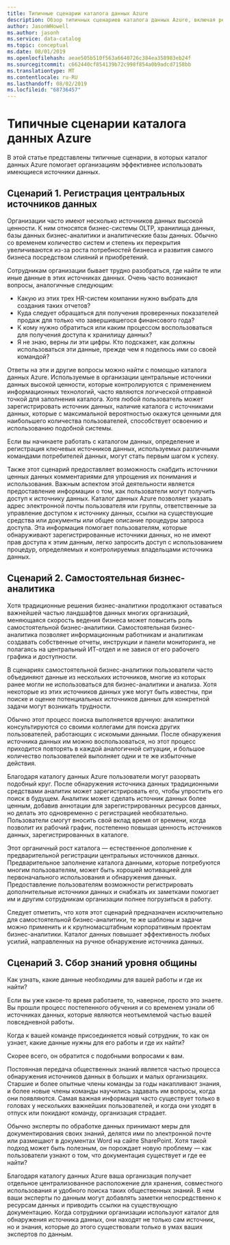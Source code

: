 ```yaml
---
title: Типичные сценарии каталога данных Azure
description: Обзор типичных сценариев каталога данных Azure, включая регистрацию и обнаружение источников данных высокой ценности, включение самостоятельной бизнес-аналитики и фиксацию существующих знаний о процессах и источниках данных.
author: JasonWHowell
ms.author: jasonh
ms.service: data-catalog
ms.topic: conceptual
ms.date: 08/01/2019
ms.openlocfilehash: aeae505b510f563a6640726c384ea358983eb24f
ms.sourcegitcommit: c662440cf854139b72c998f854a0b9adcd7158bb
ms.translationtype: MT
ms.contentlocale: ru-RU
ms.lasthandoff: 08/02/2019
ms.locfileid: "68736457"
---
```

# <a name="azure-data-catalog-common-scenarios"></a>Типичные сценарии каталога данных Azure
В этой статье представлены типичные сценарии, в которых каталог данных Azure помогает организациям эффективнее использовать имеющиеся источники данных.

## <a name="scenario-1-registration-of-central-data-sources"></a>Сценарий 1. Регистрация центральных источников данных
Организации часто имеют несколько источников данных высокой ценности. К ним относятся бизнес-системы OLTP, хранилища данных, базы данных бизнес-аналитики и аналитические базы данных. Обычно со временем количество систем и степень их перекрытия увеличиваются из-за роста потребностей бизнеса и развития самого бизнеса посредством слияний и приобретений.

Сотрудникам организации бывает трудно разобраться, где найти те или иные данные в этих источниках данных. Очень часто возникают вопросы, аналогичные следующим:

* Какую из этих трех HR-систем компании нужно выбрать для создания таких отчетов?
* Куда следует обращаться для получения проверенных показателей продаж для только что завершившегося финансового года?
* К кому нужно обратиться или каким процессом воспользоваться для получения доступа к хранилищу данных?
* Я не знаю, верны ли эти цифры. Кто подскажет, как должны использоваться эти данные, прежде чем я поделюсь ими со своей командой?

Ответы на эти и другие вопросы можно найти с помощью каталога данных Azure. Используемые в организации центральные источники данных высокой ценности, которые контролируются с применением информационных технологий, часто являются логической отправной точкой для заполнения каталога. Хотя любой пользователь может зарегистрировать источник данных, наличие каталога с источниками данных, которые с максимальной вероятностью окажутся ценными для наибольшего количества пользователей, способствует освоению и использованию подобной системы. 

Если вы начинаете работать с каталогом данных, определение и регистрация ключевых источников данных, используемых различными командами потребителей данных, могут стать первым шагом к успеху.

Также этот сценарий предоставляет возможность снабдить источники ценных данных комментариями для упрощения их понимания и использования. Важным аспектом этой деятельности является предоставление информации о том, как пользователи могут получить доступ к источнику данных. Каталог данных Azure позволяет указать адрес электронной почты пользователя или группы, ответственные за управление доступом к источнику данных, ссылки на существующие средства или документы или общее описание процедуры запроса доступа. Эта информация помогает пользователям, которые обнаруживают зарегистрированные источники данных, но не имеют прав доступа к этим данным, легко запросить доступ с использованием процедур, определяемых и контролируемых владельцами источника данных.

## <a name="scenario-2-self-service-business-intelligence"></a>Сценарий 2. Самостоятельная бизнес-аналитика
Хотя традиционные решения бизнес-аналитики продолжают оставаться важнейшей частью ландшафтов данных многих организаций, меняющаяся скорость ведения бизнеса может повысить роль самостоятельной бизнес-аналитики. Самостоятельная бизнес-аналитика позволяет информационным работникам и аналитикам создавать собственные отчеты, инструкции и панели мониторинга, не полагаясь на центральный ИТ-отдел и не завися от его рабочего графика и доступности.

В сценариях самостоятельной бизнес-аналитики пользователи часто объединяют данные из нескольких источников, многие из которых ранее могли не использоваться для бизнес-аналитики и анализа. Хотя некоторые из этих источников данных уже могут быть известны, при поиске и оценке потенциальных источников данных для конкретной задачи могут возникать трудности.

Обычно этот процесс поиска выполняется вручную: аналитики консультируются со своими коллегами для поиска других пользователей, работающих с искомыми данными. После обнаружения источника данных им можно воспользоваться, но этот процесс приходится повторять в каждой аналогичной ситуации, и большое количество пользователей выполняет одни и те же избыточные действия.

Благодаря каталогу данных Azure пользователи могут разорвать подобный круг. После обнаружения источника данных традиционными средствами аналитик может зарегистрировать его, чтобы упростить его поиск в будущем. Аналитик может сделать источник данных более ценным, добавив аннотации для зарегистрированных ресурсов данных, но делать это одновременно с регистрацией необязательно. Пользователи смогут вносить свой вклад время от времени, когда позволит их рабочий график, постепенно повышая ценность источников данных, зарегистрированных в каталоге.

Этот органичный рост каталога — естественное дополнение к предварительной регистрации центральных источников данных. Предварительное заполнение каталога данными, которые потребуются многим пользователям, может быть хорошей мотивацией для первоначального использования и обнаружения данных. Предоставление пользователям возможности регистрировать дополнительные источники данных и снабжать их заметками помогает им и другим сотрудникам организации полнее погрузиться в работу.

Следует отметить, что хотя этот сценарий предназначен исключительно для самостоятельной бизнес-аналитики, те же шаблоны и задачи можно применить и к крупномасштабным корпоративным проектам бизнес-аналитики. Каталог данных повышает эффективность любых усилий, направленных на ручное обнаружение источника данных.

## <a name="scenario-3-capturing-tribal-knowledge"></a>Сценарий 3. Сбор знаний уровня общины
Как узнать, какие данные необходимы для вашей работы и где их найти?

Если вы уже какое-то время работаете, то, наверное, просто это знаете. Вы прошли процесс постепенного обучения и со временем узнали об источниках данных, которые являются неотъемлемой частью вашей повседневной работы.

Когда к вашей команде присоединяется новый сотрудник, то как он узнает, какие данные нужны для его работы и где их найти?

Скорее всего, он обратится с подобными вопросами к вам.

Постоянная передача общественных знаний является частью процесса обнаружения источников данных в больших и малых организациях. Старшие и более опытные члены команды за годы накапливают знания, и более новые члены команды научились задавать им вопросы, когда они появляются. Самая важная информация часто существует только в головах у нескольких важнейших пользователей, и когда они уходят в отпуск или покидают команду, организация страдает.

Обычно эксперты по обработке данных принимают меры для документирования своих знаний, делятся ими по электронной почте или размещают в документах Word на сайте SharePoint. Хотя такой подход может быть полезным, он порождает новую проблему — как пользователи узнают о том, что документация существует и где ее найти?

Благодаря каталогу данных Azure ваша организация получает отдельное централизованное расположение для хранения, совместного использования и удобного поиска таких общественных знаний. В нем ваши эксперты по данным могут добавлять заметки непосредственно к ресурсам данных и приводить ссылки на существующую документацию. Когда сотрудники организации используют каталог для обнаружения источника данных, они находят не только сам источник, но и знания, которые до этого существовали только в умах ваших экспертов по данным.
